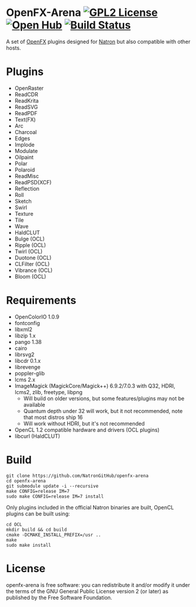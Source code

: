 OpenFX-Arena [![GPL2 License](http://img.shields.io/:license-gpl2-blue.svg?style=flat-square)](https://github.com/devernay/openfx-arena/blob/master/LICENSE) [![Open Hub](https://www.openhub.net/p/openfx-arena/widgets/project_thin_badge?format=gif&ref=Thin+badge)](https://www.openhub.net/p/openfx-arena?ref=Thin+badge) [![Build Status](https://travis-ci.org/olear/openfx-arena.svg)](https://travis-ci.org/olear/openfx-arena)
============

A set of [OpenFX](http://openfx.sf.net) plugins designed for [Natron](http://natron.fr) but also compatible with other hosts.

Plugins
=======

 * OpenRaster
 * ReadCDR
 * ReadKrita
 * ReadSVG
 * ReadPDF
 * Text(FX)
 * Arc
 * Charcoal
 * Edges
 * Implode
 * Modulate
 * Oilpaint
 * Polar
 * Polaroid
 * ReadMisc
 * ReadPSD(XCF)
 * Reflection
 * Roll
 * Sketch
 * Swirl
 * Texture
 * Tile
 * Wave
 * HaldCLUT
 * Bulge (OCL)
 * Ripple (OCL)
 * Twirl (OCL)
 * Duotone (OCL)
 * CLFilter (OCL)
 * Vibrance (OCL)
 * Bloom (OCL)

Requirements
============

 * OpenColorIO 1.0.9
 * fontconfig
 * libxml2
 * libzip 1.x
 * pango 1.38
 * cairo 
 * librsvg2
 * libcdr 0.1.x
 * librevenge
 * poppler-glib
 * lcms 2.x
 * ImageMagick (MagickCore/Magick++) 6.9.2/7.0.3 with Q32, HDRI, lcms2, zlib, freetype, libpng
   * Will build on older versions, but some features/plugins may not be available
   * Quantum depth under 32 will work, but it not recommended, note that most distros ship 16
   * Will work without HDRI, but it's not recommended
 * OpenCL 1.2 compatible hardware and drivers (OCL plugins)
 * libcurl (HaldCLUT)

Build
=====

```
git clone https://github.com/NatronGitHub/openfx-arena
cd openfx-arena
git submodule update -i --recursive
make CONFIG=release IM=7
sudo make CONFIG=release IM=7 install
```

Only plugins included in the official Natron binaries are built, OpenCL plugins can be built using:

```
cd OCL
mkdir build && cd build
cmake -DCMAKE_INSTALL_PREFIX=/usr ..
make
sudo make install
```

License
=======

openfx-arena is free software: you can redistribute it and/or modify it under the terms of the GNU General Public License version 2 (or later) as published by the Free Software Foundation.
